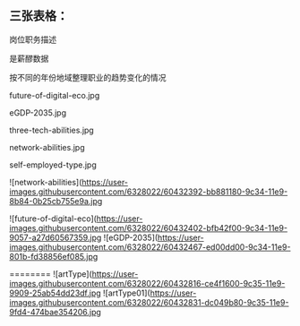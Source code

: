 ## 三张表格：

岗位职务描述



是薪醪数据



按不同的年份地域整理职业的趋势变化的情况



future-of-digital-eco.jpg

eGDP-2035.jpg

three-tech-abilities.jpg

network-abilities.jpg

self-employed-type.jpg



![network-abilities](https://user-images.githubusercontent.com/6328022/60432392-bb881180-9c34-11e9-8b84-0b25cb755e9a.jpg

![future-of-digital-eco](https://user-images.githubusercontent.com/6328022/60432402-bfb42f00-9c34-11e9-9057-a27d60567359.jpg
![eGDP-2035](https://user-images.githubusercontent.com/6328022/60432467-ed00dd00-9c34-11e9-801b-fd38856ef085.jpg

========
![artType](https://user-images.githubusercontent.com/6328022/60432816-ce4f1600-9c35-11e9-9909-25ab54dd23df.jpg
![artType01](https://user-images.githubusercontent.com/6328022/60432831-dc049b80-9c35-11e9-9fd4-474bae354206.jpg